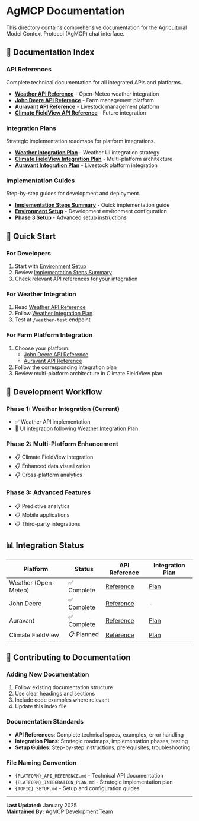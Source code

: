 # AgMCP Documentation

This directory contains comprehensive documentation for the Agricultural Model Context Protocol (AgMCP) chat interface.

## 📖 Documentation Index

### API References
Complete technical documentation for all integrated APIs and platforms.

- **[Weather API Reference](./WEATHER_API_REFERENCE.md)** - Open-Meteo weather integration
- **[John Deere API Reference](./JOHN_DEERE_API_REFERENCE.md)** - Farm management platform
- **[Auravant API Reference](./AURAVANT_API_REFERENCE.md)** - Livestock management platform  
- **[Climate FieldView API Reference](./CLIMATE_FIELDVIEW_API_REFERENCE.md)** - Future integration

### Integration Plans
Strategic implementation roadmaps for platform integrations.

- **[Weather Integration Plan](./WEATHER_INTEGRATION_PLAN.md)** - Weather UI integration strategy
- **[Climate FieldView Integration Plan](./CLIMATE_FIELDVIEW_INTEGRATION_PLAN.md)** - Multi-platform architecture
- **[Auravant Integration Plan](./AURAVANT_INTEGRATION_PLAN.md)** - Livestock platform integration

### Implementation Guides
Step-by-step guides for development and deployment.

- **[Implementation Steps Summary](./IMPLEMENTATION_STEPS_SUMMARY.md)** - Quick implementation guide
- **[Environment Setup](./ENVIRONMENT_SETUP.md)** - Development environment configuration
- **[Phase 3 Setup](./PHASE3_SETUP.md)** - Advanced setup instructions

## 🚀 Quick Start

### For Developers
1. Start with [Environment Setup](./ENVIRONMENT_SETUP.md)
2. Review [Implementation Steps Summary](./IMPLEMENTATION_STEPS_SUMMARY.md)
3. Check relevant API references for your integration

### For Weather Integration
1. Read [Weather API Reference](./WEATHER_API_REFERENCE.md)
2. Follow [Weather Integration Plan](./WEATHER_INTEGRATION_PLAN.md)
3. Test at `/weather-test` endpoint

### For Farm Platform Integration
1. Choose your platform:
   - [John Deere API Reference](./JOHN_DEERE_API_REFERENCE.md)
   - [Auravant API Reference](./AURAVANT_API_REFERENCE.md)
2. Follow the corresponding integration plan
3. Review multi-platform architecture in Climate FieldView plan

## 🔧 Development Workflow

### Phase 1: Weather Integration (Current)
- ✅ Weather API implementation
- 🚧 UI integration following [Weather Integration Plan](./WEATHER_INTEGRATION_PLAN.md)

### Phase 2: Multi-Platform Enhancement
- 📋 Climate FieldView integration
- 📋 Enhanced data visualization
- 📋 Cross-platform analytics

### Phase 3: Advanced Features
- 📋 Predictive analytics
- 📋 Mobile applications
- 📋 Third-party integrations

## 📊 Integration Status

| Platform | Status | API Reference | Integration Plan |
|----------|--------|---------------|------------------|
| Weather (Open-Meteo) | ✅ Complete | [Reference](./WEATHER_API_REFERENCE.md) | [Plan](./WEATHER_INTEGRATION_PLAN.md) |
| John Deere | ✅ Complete | [Reference](./JOHN_DEERE_API_REFERENCE.md) | - |
| Auravant | ✅ Complete | [Reference](./AURAVANT_API_REFERENCE.md) | [Plan](./AURAVANT_INTEGRATION_PLAN.md) |
| Climate FieldView | 📋 Planned | [Reference](./CLIMATE_FIELDVIEW_API_REFERENCE.md) | [Plan](./CLIMATE_FIELDVIEW_INTEGRATION_PLAN.md) |

## 🤝 Contributing to Documentation

### Adding New Documentation
1. Follow existing documentation structure
2. Use clear headings and sections
3. Include code examples where relevant
4. Update this index file

### Documentation Standards
- **API References**: Complete technical specs, examples, error handling
- **Integration Plans**: Strategic roadmaps, implementation phases, testing
- **Setup Guides**: Step-by-step instructions, prerequisites, troubleshooting

### File Naming Convention
- `{PLATFORM}_API_REFERENCE.md` - Technical API documentation
- `{PLATFORM}_INTEGRATION_PLAN.md` - Strategic implementation plan
- `{TOPIC}_SETUP.md` - Setup and configuration guides

---

**Last Updated:** January 2025  
**Maintained By:** AgMCP Development Team
